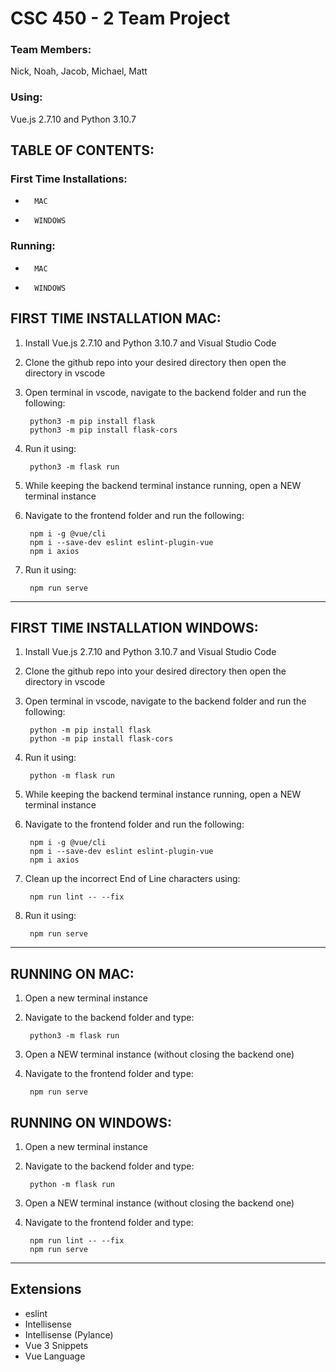 CSC 450 - 2 Team Project
===
### Team Members:  
Nick, Noah, Jacob, Michael, Matt
### Using:  
Vue.js 2.7.10 and Python 3.10.7

## TABLE OF CONTENTS:  

###     First Time Installations:
-       MAC
-       WINDOWS
### Running:
-       MAC
-       WINDOWS
        
## FIRST TIME INSTALLATION MAC:
1. Install Vue.js 2.7.10 and Python 3.10.7 and Visual Studio Code
2. Clone the github repo into your desired directory then open the directory in vscode
3. Open terminal in vscode, navigate to the backend folder and
run the following:

        python3 -m pip install flask
        python3 -m pip install flask-cors
4. Run it
using:

        python3 -m flask run
6. While keeping the backend terminal instance running, open a NEW terminal instance
7. Navigate to the frontend folder and
run the following:

        npm i -g @vue/cli
        npm i --save-dev eslint eslint-plugin-vue
        npm i axios
7. Run it
using:

        npm run serve

---

## FIRST TIME INSTALLATION WINDOWS:
1. Install Vue.js 2.7.10 and Python 3.10.7 and Visual Studio Code
2. Clone the github repo into your desired directory then open the directory in vscode
3. Open terminal in vscode, navigate to the backend folder and
run the following:

        python -m pip install flask
        python -m pip install flask-cors
4. Run it
using:

        python -m flask run
5. While keeping the backend terminal instance running, open a NEW terminal instance
6. Navigate to the frontend folder and
run the following:

        npm i -g @vue/cli
        npm i --save-dev eslint eslint-plugin-vue
        npm i axios
7. Clean up the incorrect End of Line characters
using:

        npm run lint -- --fix
8. Run it
using:

        npm run serve

---

## RUNNING ON MAC:
1. Open a new terminal instance
2. Navigate to the backend folder and
type:

        python3 -m flask run
3. Open a NEW terminal instance (without closing the backend one)
4. Navigate to the frontend folder and
type:

        npm run serve

## RUNNING ON WINDOWS:
1. Open a new terminal instance
2. Navigate to the backend folder and
type:

        python -m flask run
3. Open a NEW terminal instance (without closing the backend one)
4. Navigate to the frontend folder and
type: 

        npm run lint -- --fix
        npm run serve

---

## Extensions
- eslint
- Intellisense
- Intellisense (Pylance)
- Vue 3 Snippets
- Vue Language





